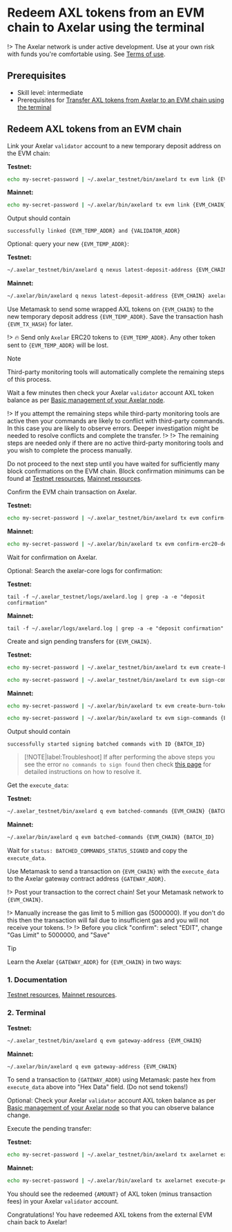 # Redeem AXL tokens from an EVM chain to Axelar using the terminal

!> The Axelar network is under active development.  Use at your own risk with funds you're comfortable using.  See [Terms of use](/terms-of-use).

## Prerequisites

- Skill level: intermediate
- Prerequisites for [Transfer AXL tokens from Axelar to an EVM chain using the terminal](/tutorials/axl-to-evm)

## Redeem AXL tokens from an EVM chain

Link your Axelar `validator` account to a new temporary deposit address on the EVM chain:

**Testnet:**
```bash
echo my-secret-password | ~/.axelar_testnet/bin/axelard tx evm link {EVM_CHAIN} axelarnet {VALIDATOR_ADDR} uaxl --from validator --gas auto --gas-adjustment 1.5 --chain-id axelar-testnet-lisbon-3 --home ~/.axelar_testnet/.core
```

**Mainnet:**
```bash
echo my-secret-password | ~/.axelar/bin/axelard tx evm link {EVM_CHAIN} axelarnet {VALIDATOR_ADDR} uaxl --from validator --gas auto --gas-adjustment 1.5 --chain-id axelar-dojo-1 --home ~/.axelar/.core
```

Output should contain

```
successfully linked {EVM_TEMP_ADDR} and {VALIDATOR_ADDR}
```

Optional: query your new `{EVM_TEMP_ADDR}`:

**Testnet:**
```bash
~/.axelar_testnet/bin/axelard q nexus latest-deposit-address {EVM_CHAIN} axelarnet {VALIDATOR_ADDR}
```

**Mainnet:**
```bash
~/.axelar/bin/axelard q nexus latest-deposit-address {EVM_CHAIN} axelarnet {VALIDATOR_ADDR}
```

Use Metamask to send some wrapped AXL tokens on `{EVM_CHAIN}` to the new temporary deposit address `{EVM_TEMP_ADDR}`.  Save the transaction hash `{EVM_TX_HASH}` for later.

!> :fire: Send only `Axelar` ERC20 tokens to `{EVM_TEMP_ADDR}`.  Any other token sent to `{EVM_TEMP_ADDR}` will be lost.

> [!NOTE]
> Third-party monitoring tools will automatically complete the remaining steps of this process.
>
> Wait a few minutes then check your Axelar `validator` account AXL token balance as per [Basic management of your Axelar node](/setup/basic.md).

!> If you attempt the remaining steps while third-party monitoring tools are active then your commands are likely to conflict with third-party commands.  In this case you are likely to observe errors.  Deeper investigation might be needed to resolve conflicts and complete the transfer.
!>
!> The remaining steps are needed only if there are no active third-party monitoring tools and you wish to complete the process manually.

Do not proceed to the next step until you have waited for sufficiently many block confirmations on the EVM chain.  Block confirmation minimums can be found at [Testnet resources](https://docs.axelar.dev/#/resources/testnet-releases), [Mainnet resources](https://docs.axelar.dev/#/resources/mainnet-releases).

Confirm the EVM chain transaction on Axelar.

**Testnet:**
```bash
echo my-secret-password | ~/.axelar_testnet/bin/axelard tx evm confirm-erc20-deposit {EVM_CHAIN} {EVM_TX_HASH} {AMOUNT} {EVM_TEMP_ADDR} --from validator --gas auto --gas-adjustment 1.5 --chain-id axelar-testnet-lisbon-3 --home ~/.axelar_testnet/.core
```

**Mainnet:**
```bash
echo my-secret-password | ~/.axelar/bin/axelard tx evm confirm-erc20-deposit {EVM_CHAIN} {EVM_TX_HASH} {AMOUNT} {EVM_TEMP_ADDR} --from validator --gas auto --gas-adjustment 1.5 --chain-id axelar-dojo-1 --home ~/.axelar/.core
```

Wait for confirmation on Axelar.

Optional: Search the axelar-core logs for confirmation:

**Testnet:**
```
tail -f ~/.axelar_testnet/logs/axelard.log | grep -a -e "deposit confirmation"
```

**Mainnet:**
```
tail -f ~/.axelar/logs/axelard.log | grep -a -e "deposit confirmation"
```

Create and sign pending transfers for `{EVM_CHAIN}`.

**Testnet:**
```bash
echo my-secret-password | ~/.axelar_testnet/bin/axelard tx evm create-burn-tokens {EVM_CHAIN} --from validator --chain-id axelar-testnet-lisbon-3 --home ~/.axelar_testnet/.core --gas auto --gas-adjustment 1.5

echo my-secret-password | ~/.axelar_testnet/bin/axelard tx evm sign-commands {EVM_CHAIN} --from validator --gas auto --gas-adjustment 1.2 --chain-id axelar-testnet-lisbon-3 --home ~/.axelar_testnet/.core
```

**Mainnet:**
```bash
echo my-secret-password | ~/.axelar/bin/axelard tx evm create-burn-tokens {EVM_CHAIN} --from validator --chain-id axelar-dojo-1 --home ~/.axelar/.core --gas auto --gas-adjustment 1.5

echo my-secret-password | ~/.axelar/bin/axelard tx evm sign-commands {EVM_CHAIN} --from validator --gas auto --gas-adjustment 1.2 --chain-id axelar-dojo-1 --home ~/.axelar/.core
```

Output should contain

```
successfully started signing batched commands with ID {BATCH_ID}
```

> [!NOTE|label:Troubleshoot]
> If after performing the above steps you see the error `no commands to sign found` then check [this page](/faqs/ex5-problem.md) for detailed instructions on how to resolve it.

Get the `execute_data`:

**Testnet:**
```bash
~/.axelar_testnet/bin/axelard q evm batched-commands {EVM_CHAIN} {BATCH_ID}
```

**Mainnet:**
```bash
~/.axelar/bin/axelard q evm batched-commands {EVM_CHAIN} {BATCH_ID}
```

Wait for `status: BATCHED_COMMANDS_STATUS_SIGNED` and copy the `execute_data`.

Use Metamask to send a transaction on `{EVM_CHAIN}` with the `execute_data` to the Axelar gateway contract address `{GATEWAY_ADDR}`.

!> Post your transaction to the correct chain!  Set your Metamask network to `{EVM_CHAIN}`.  

!> Manually increase the gas limit to 5 million gas (5000000).  If you don't do this then the transaction will fail due to insufficient gas and you will not receive your tokens.
!>
!> Before you click "confirm": select "EDIT", change "Gas Limit" to 5000000, and "Save"

> [!TIP]
> Learn the Axelar `{GATEWAY_ADDR}` for `{EVM_CHAIN}` in two ways:
>
> ### 1. Documentation
> [Testnet resources](https://docs.axelar.dev/#/resources/testnet-releases), [Mainnet resources](https://docs.axelar.dev/#/resources/mainnet-releases).
>
> ### 2. Terminal
> **Testnet:**
> ```bash
> ~/.axelar_testnet/bin/axelard q evm gateway-address {EVM_CHAIN}
> ```
> 
> **Mainnet:**
> ```bash
> ~/.axelar/bin/axelard q evm gateway-address {EVM_CHAIN}
> ```

To send a transaction to `{GATEWAY_ADDR}` using Metamask: paste hex from `execute_data` above into "Hex Data" field.  (Do not send tokens!)

Optional: Check your Axelar `validator` account AXL token balance as per [Basic management of your Axelar node](/setup/basic.md) so that you can observe balance change.

Execute the pending transfer:

**Testnet:**
```bash
echo my-secret-password | ~/.axelar_testnet/bin/axelard tx axelarnet execute-pending-transfers --from validator --gas auto --gas-adjustment 1.5 --chain-id axelar-testnet-lisbon-3 --home ~/.axelar_testnet/.core
```

**Mainnet:**
```bash
echo my-secret-password | ~/.axelar/bin/axelard tx axelarnet execute-pending-transfers --from validator --gas auto --gas-adjustment 1.5 --chain-id axelar-dojo-1 --home ~/.axelar/.core
```

You should see the redeemed `{AMOUNT}` of AXL token (minus transaction fees) in your Axelar `validator` account.

Congratulations!  You have redeemed AXL tokens from the external EVM chain back to Axelar!
